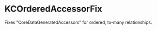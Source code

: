 KCOrderedAccessorFix
====================

Fixes "CoreDataGeneratedAccessors" for ordered, to-many relationships.